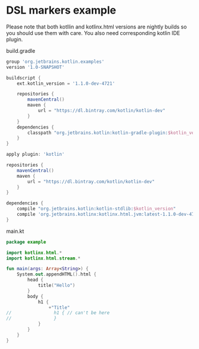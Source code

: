 # DSL markers example

Please note that both kotllin and kotlinx.html versions are nightly builds so you should use them with care. 
You also need corresponding kotlin IDE plugin.

build.gradle
```groovy
group 'org.jetbrains.kotlin.examples'
version '1.0-SNAPSHOT'

buildscript {
    ext.kotlin_version = '1.1.0-dev-4721'

    repositories {
        mavenCentral()
        maven {
            url = "https://dl.bintray.com/kotlin/kotlin-dev"
        }
    }
    dependencies {
        classpath "org.jetbrains.kotlin:kotlin-gradle-plugin:$kotlin_version"
    }
}

apply plugin: 'kotlin'

repositories {
    mavenCentral()
    maven {
        url = "https://dl.bintray.com/kotlin/kotlin-dev"
    }
}

dependencies {
    compile "org.jetbrains.kotlin:kotlin-stdlib:$kotlin_version"
    compile 'org.jetbrains.kotlinx:kotlinx.html.jvm:latest-1.1.0-dev-4717-94'
}
```

main.kt
```kotlin
package example

import kotlinx.html.*
import kotlinx.html.stream.*

fun main(args: Array<String>) {
    System.out.appendHTML().html {
        head {
            title("Hello")
        }
        body {
            h1 {
                +"Title"
//                h1 { // can't be here
//                }
            }
        }
    }
}
```
